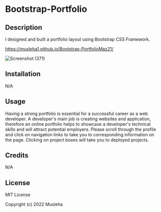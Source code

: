 # Bootstrap-Portfolio

## Description

I designed and built a portfolio layout using Bootstrap CSS Framework.

https://musleha1.github.io/Bootstrap-PortfolioMaz21/

![Screenshot (371)](https://user-images.githubusercontent.com/86237540/226135400-86fad0a8-880d-4a94-b3e6-dd223e6abb67.png)


## Installation

N/A

## Usage

Having a strong portfolio is essential for a successful career as a web developer. A developer's main job is creating websites and application, therefore an online portfolio helps to showcase a developer's technical skills and will attract potential employers.
Please scroll through the profile and click on navigation links to take you to corresponding information on the page. Clicking on project boxes will take you to deployed projects.

## Credits

N/A

## License

MIT License

Copyright (c) 2022 Musleha
